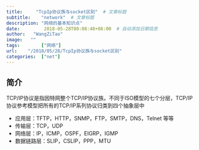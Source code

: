 ```yaml
---
title:     "TcpIp协议族与socket区别"  # 文章标题
subtitle:    "network"  # 文章标题
description: "网络的基本知识点"
date:         2018-05-28T00:08:48+08:00  # 自动添加日期信息
author:   "WangZiTao"
image:   ""
tags:        ["网络"]
url:    "/2018/05/28/TcpIp协议族与socket区别"
categories:  ["net"]
---
```

## 简介
 TCP/IP协议是指因特网整个TCP/IP协议族。不同于ISO模型的七个分层，TCP/IP协议参考模型把所有的TCP/IP系列协议归类到四个抽象层中
- 应用层：TFTP，HTTP，SNMP，FTP，SMTP，DNS，Telnet 等等
- 传输层：TCP，UDP
- 网络层：IP，ICMP，OSPF，EIGRP，IGMP
- 数据链路层：SLIP，CSLIP，PPP，MTU
